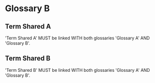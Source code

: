 # Glossary B

## Term Shared A

'Term Shared A' MUST be linked WITH both glossaries 'Glossary A' AND 'Glossary B'.

## Term Shared B

'Term Shared B' MUST be linked WITH both glossaries 'Glossary A' AND 'Glossary B'.
